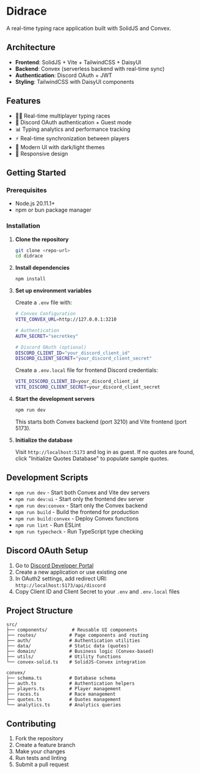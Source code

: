 # Didrace

A real-time typing race application built with SolidJS and Convex.

## Architecture

- **Frontend**: SolidJS + Vite + TailwindCSS + DaisyUI
- **Backend**: Convex (serverless backend with real-time sync)
- **Authentication**: Discord OAuth + JWT
- **Styling**: TailwindCSS with DaisyUI components

## Features

- 🏃‍♂️ Real-time multiplayer typing races
- 🔐 Discord OAuth authentication + Guest mode
- 📊 Typing analytics and performance tracking
- ⚡ Real-time synchronization between players
- 🎨 Modern UI with dark/light themes
- 📱 Responsive design

## Getting Started

### Prerequisites

- Node.js 20.11.1+
- npm or bun package manager

### Installation

1. **Clone the repository**
   ```bash
   git clone <repo-url>
   cd didrace
   ```

2. **Install dependencies**
   ```bash
   npm install
   ```

3. **Set up environment variables**
   
   Create a `.env` file with:
   ```bash
   # Convex Configuration
   VITE_CONVEX_URL=http://127.0.0.1:3210

   # Authentication
   AUTH_SECRET="secretkey"

   # Discord OAuth (optional)
   DISCORD_CLIENT_ID="your_discord_client_id"
   DISCORD_CLIENT_SECRET="your_discord_client_secret"
   ```

   Create a `.env.local` file for frontend Discord credentials:
   ```bash
   VITE_DISCORD_CLIENT_ID=your_discord_client_id
   VITE_DISCORD_CLIENT_SECRET=your_discord_client_secret
   ```

4. **Start the development servers**
   ```bash
   npm run dev
   ```
   
   This starts both Convex backend (port 3210) and Vite frontend (port 5173).

5. **Initialize the database**
   
   Visit `http://localhost:5173` and log in as guest. If no quotes are found, click "Initialize Quotes Database" to populate sample quotes.

## Development Scripts

- `npm run dev` - Start both Convex and Vite dev servers
- `npm run dev:ui` - Start only the frontend dev server
- `npm run dev:convex` - Start only the Convex backend
- `npm run build` - Build the frontend for production
- `npm run build:convex` - Deploy Convex functions
- `npm run lint` - Run ESLint
- `npm run typecheck` - Run TypeScript type checking

## Discord OAuth Setup

1. Go to [Discord Developer Portal](https://discord.com/developers/applications)
2. Create a new application or use existing one
3. In OAuth2 settings, add redirect URI: `http://localhost:5173/api/discord`
4. Copy Client ID and Client Secret to your `.env` and `.env.local` files

## Project Structure

```
src/
├── components/         # Reusable UI components
├── routes/            # Page components and routing
├── auth/              # Authentication utilities
├── data/              # Static data (quotes)
├── domain/            # Business logic (Convex-based)
├── utils/             # Utility functions
└── convex-solid.ts    # SolidJS-Convex integration

convex/
├── schema.ts          # Database schema
├── auth.ts            # Authentication helpers
├── players.ts         # Player management
├── races.ts           # Race management
├── quotes.ts          # Quotes management
└── analytics.ts       # Analytics queries
```

## Contributing

1. Fork the repository
2. Create a feature branch
3. Make your changes
4. Run tests and linting
5. Submit a pull request
